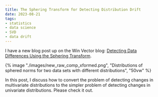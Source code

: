 ```yaml
---
title: The Sphering Transform for Detecting Distribution Drift
date: 2023-08-21
tags: 
- statistics
- data science
- SVD
- data drift
---
```


I have a new blog post up on the Win Vector blog: [Detecting Data Differences Using the Sphering Transform](https://win-vector.com/2023/08/20/detecting-data-differences-using-the-sphering-transform/). 

{% image "./images/new_raw_comp_xformed.png", "Distributions of sphered norms for two data sets with different distributions", "50vw" %}

In this post, I discuss how to convert the problem of detecting changes in multivariate distributions to the simpler problem of detecting changes in univariate distributions. Please check it out.